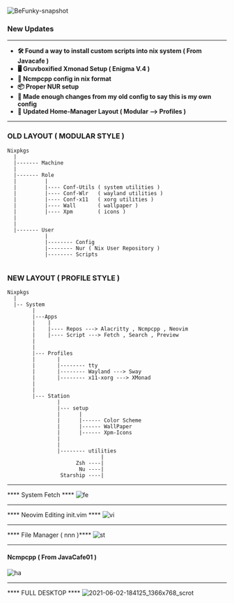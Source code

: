 ![BeFunky-snapshot](https://user-images.githubusercontent.com/68412503/120468937-61af9980-c3bf-11eb-99c5-e372df400147.png)

### New Updates

****
- **🛠️ Found a way to install custom scripts into nix system ( From Javacafe )**
- **🖥️ Gruvboxified Xmonad Setup ( Enigma V.4 )**
- **🎵 Ncmpcpp config in nix format**
- **📦 Proper NUR setup**
- **📝 Made enough changes from my old config to say this is my own config**
- **📁 Updated Home-Manager Layout ( Modular --> Profiles )**

****

### OLD LAYOUT ( MODULAR STYLE )

```
Nixpkgs
  |
  |------- Machine
  |
  |------- Role
  |         |
  |         |---- Conf-Utils ( system utilities )
  |         |---- Conf-Wlr   ( wayland utilities )
  |         |---- Conf-x11   ( xorg utilities )
  |         |---- Wall       ( wallpaper ) 
  |         |---- Xpm        ( icons )
  |
  |
  |------- User
            |
            |-------- Config
            |-------- Nur ( Nix User Repository )
            |-------- Scripts
  
```



### NEW LAYOUT ( PROFILE STYLE )

```
Nixpkgs
  |
  |-- System
        |
        |---Apps
        |    |
        |    |---- Repos ---> Alacritty , Ncmpcpp , Neovim
        |    |---- Script ---> Fetch , Search , Preview
        |
        |
        |--- Profiles
        |       |
        |       |-------- tty 
        |       |-------- Wayland ---> Sway
        |       |-------- x11-xorg ---> XMonad
        |
        |
        |--- Station
                |
                |--- setup
                |      |
                |      |------ Color Scheme
                |      |------ WallPaper
                |      |------ Xpm-Icons
                |
                |
                |-------- utilities
                              |
                      Zsh ----|
                       Nu ----|
                 Starship ----|
```
--------------------------------------------------
 **** System Fetch ****
![fe](https://user-images.githubusercontent.com/68412503/120594374-798a2a80-c45e-11eb-9b21-b58a3fec0e17.png)


--------------------------------------------------
**** Neovim Editing init.vim ****
![vi](https://user-images.githubusercontent.com/68412503/120594476-9d4d7080-c45e-11eb-9634-b2f7cb98f31f.png)


--------------------------------------------------
**** File Manager ( nnn )****
![st](https://user-images.githubusercontent.com/68412503/120594411-89097380-c45e-11eb-99bf-8b9afd7f2300.png)


--------------------------------------------------
#### Ncmpcpp ( From JavaCafe01 )
![ha](https://user-images.githubusercontent.com/68412503/120594538-b2c29a80-c45e-11eb-8b9b-0ee04e19b732.png)


--------------------------------------------------
**** FULL DESKTOP ****
![2021-06-02-184125_1366x768_scrot](https://user-images.githubusercontent.com/68412503/120486168-66ca1400-c3d2-11eb-9819-97db20e3ed0c.png)
